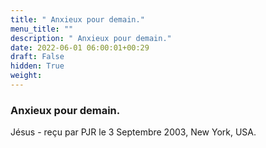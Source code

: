 ```yaml
---
title: " Anxieux pour demain."
menu_title: ""
description: " Anxieux pour demain."
date: 2022-06-01 06:00:01+00:29
draft: False
hidden: True
weight:
---
```

###  Anxieux pour demain.

Jésus - reçu par PJR le 3 Septembre 2003, New York, USA.



